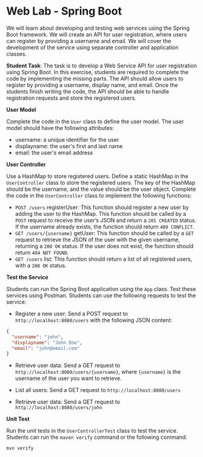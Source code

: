 # Web Lab - Spring Boot

We will learn about developing and testing web services using the Spring Boot framework. We will create an API for user registration, where users can register by providing a username and email. We will cover the development of the service using separate controller and application classes.

**Student Task**: The task is to develop a Web Service API for user registration using Spring Boot. In this exercise, students are required to complete the code by implementing the missing parts. The API should allow users to register by providing a username, display name, and email. Once the students finish writing the code, the API should be able to handle registration requests and store the registered users.

**User Model**

Complete the code in the `User` class to define the user model. The user model should have the following attributes:

* username: a unique identifier for the user
* displayname: the user's first and last name
* email: the user's email address

**User Controller**

Use a HashMap to store registered users. Define a static HashMap in the `UserController` class to store the registered users. The key of the HashMap should be the username, and the value should be the user object. Complete the code in the `UserController` class to implement the following functions:

* `POST /users` registerUser: This function should register a new user by adding the user to the HashMap. This function should be called by a `POST` request to receive the user’s JSON and return a `201 CREATED` status. If the username already exists, the function should return `409 CONFLICT`.
* `GET /users/{username}` getUser: This function should be called by a `GET` request to retrieve the JSON of the user with the given username, returning a `200 OK` status. If the user does not exist, the function should return `404 NOT FOUND`.
* `GET /users` list: This function should return a list of all registered users, with a `200 OK` status.

**Test the Service**

Students can run the Spring Boot application using the `App` class. Test these services using Postman. Students can use the following requests to test the service:

* Register a new user: Send a POST request to `http://localhost:8080/users` with the following JSON content:

```json
{
  "username": "john",
  "displayname": "John Doe",
  "email": "john@email.com"
}
```

* Retrieve user data: Send a GET request to `http://localhost:8080/users/{username}`, where `{username}` is the username of the user you want to retrieve.

* List all users: Send a GET request to `http://localhost:8080/users`

* Retrieve user data: Send a GET request to `http://localhost:8080/users/john`

**Unit Test**

Run the unit tests in the `UserControllerTest` class to test the service. Students can run the `maven verify` command or the following command:

```
mvn verify
```
